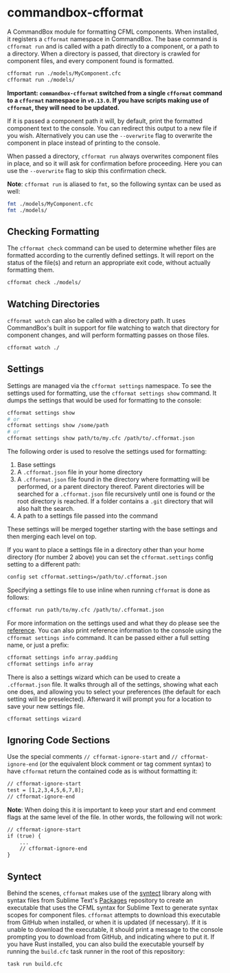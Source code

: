 # commandbox-cfformat

A CommandBox module for formatting CFML components. When installed, it registers a `cfformat` namespace in CommandBox. The base command is `cfformat run` and is called with a path directly to a component, or a path to a directory. When a directory is passed, that directory is crawled for component files, and every component found is formatted.

```bash
cfformat run ./models/MyComponent.cfc
cfformat run ./models/
```

**Important: `commandbox-cfformat` switched from a single `cfformat` command to a `cfformat` namespace in `v0.13.0`. If you have scripts making use of `cfformat`, they will need to be updated.**

If it is passed a component path it will, by default, print the formatted component text to the console. You can redirect this output to a new file if you wish. Alternatively you can use the `--overwrite` flag to overwrite the component in place instead of printing to the console.

When passed a directory, `cfformat run` always overwrites component files in place, and so it will ask for confirmation before proceeding. Here you can use the `--overwrite` flag to skip this confirmation check.

**Note**: `cfformat run` is aliased to `fmt`, so the following syntax can be used as well:

```bash
fmt ./models/MyComponent.cfc
fmt ./models/
```

## Checking Formatting

The `cfformat check` command can be used to determine whether files are formatted according to the currently defined settings. It will report on the status of the file(s) and return an appropriate exit code, without actually formatting them.

```bash
cfformat check ./models/
```

## Watching Directories

`cfformat watch` can also be called with a directory path. It uses CommandBox's built in support for file watching to watch that directory for component changes, and will perform formatting passes on those files.

```bash
cfformat watch ./
```

## Settings

Settings are managed via the `cfformat settings` namespace. To see the settings used for formatting, use the `cfformat settings show` command. It dumps the settings that would be used for formatting to the console:

```bash
cfformat settings show
# or
cfformat settings show /some/path
# or
cfformat settings show path/to/my.cfc /path/to/.cfformat.json
```
The following order is used to resolve the settings used for formatting:

1. Base settings
2. A `.cfformat.json` file in your home directory
3. A `.cfformat.json` file found in the directory where formatting will be performed, or a parent directory thereof. Parent directories will be searched for a `.cfformat.json` file recursively until one is found or the root directory is reached. If a folder contains a `.git` directory that will also halt the search.
4. A path to a settings file passed into the command

These settings will be merged together starting with the base settings and then merging each level on top.

If you want to place a settings file in a directory other than your home directory (for number 2 above) you can set the `cfformat.settings` config setting to a different path:

```bash
config set cfformat.settings=/path/to/.cfformat.json
```

Specifying a settings file to use inline when running `cfformat` is done as follows:

```bash
cfformat run path/to/my.cfc /path/to/.cfformat.json
```

For more information on the settings used and what they do please see the [reference](https://github.com/jcberquist/commandbox-cfformat/blob/master/reference.md). You can also print reference information to the console using the `cfformat settings info` command. It can be passed either a full setting name, or just a prefix:

```bash
cfformat settings info array.padding
cfformat settings info array
```

There is also a settings wizard which can be used to create a `.cfformat.json` file. It walks through all of the settings, showing what each one does, and allowing you to select your preferences (the default for each setting will be preselected). Afterward it will prompt you for a location to save your new settings file.

```bash
cfformat settings wizard
```

## Ignoring Code Sections

Use the special comments `// cfformat-ignore-start` and `// cfformat-ignore-end` (or the equivalent block comment or tag comment syntax) to have `cfformat` return the contained code as is without formatting it:

```cfc
// cfformat-ignore-start
test = [1,2,3,4,5,6,7,8];
// cfformat-ignore-end
```

**Note**: When doing this it is important to keep your start and end comment flags at the same level of the file. In other words, the following will not work:

```cfc
// cfformat-ignore-start
if (true) {
    ...
    // cfformat-ignore-end
}
```

## Syntect

Behind the scenes, `cfformat` makes use of the [syntect](https://github.com/trishume/syntect) library along with syntax files from Sublime Text's [Packages](https://github.com/sublimehq/Packages) repository to create an executable that uses the CFML syntax for Sublime Text to generate syntax scopes for component files. `cfformat` attempts to download this executable from GitHub when installed, or when it is updated (if necessary). If it is unable to download the executable, it should print a message to the console prompting you to download from GitHub, and indicating where to put it. If you have Rust installed, you can also build the executable yourself by running the `build.cfc` task runner in the root of this repository:

```bash
task run build.cfc
```
